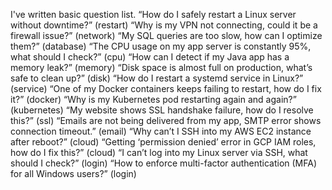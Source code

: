 
I've written basic question list.
“How do I safely restart a Linux server without downtime?” (restart)
“Why is my VPN not connecting, could it be a firewall issue?” (network)
“My SQL queries are too slow, how can I optimize them?” (database)
“The CPU usage on my app server is constantly 95%, what should I check?” (cpu)
“How can I detect if my Java app has a memory leak?” (memory)
“Disk space is almost full on production, what’s safe to clean up?” (disk)
“How do I restart a systemd service in Linux?” (service)
“One of my Docker containers keeps failing to restart, how do I fix it?” (docker)
“Why is my Kubernetes pod restarting again and again?” (kubernetes)
“My website shows SSL handshake failure, how do I resolve this?” (ssl)
“Emails are not being delivered from my app, SMTP error shows connection timeout.” (email)
“Why can’t I SSH into my AWS EC2 instance after reboot?” (cloud)
“Getting ‘permission denied’ error in GCP IAM roles, how do I fix this?” (cloud)
“I can’t log into my Linux server via SSH, what should I check?” (login)
“How to enforce multi-factor authentication (MFA) for all Windows users?” (login)